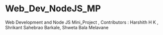 # Web_Dev_NodeJS_MP
Web Development and Node JS Mini_Project , Contributors : Harshith H K , Shrikant Sahebrao Barkale, Shweta Bala Melavane
